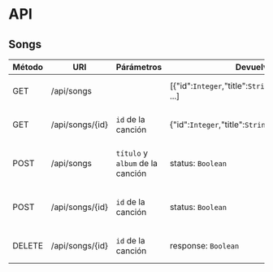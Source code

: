 # API

## Songs
| Método | URI | Párámetros | Devuelve | Descripción |
|---|---|---|---|---|
| GET | /api/songs  | | [{"id":`Integer`,"title":`String`,"album":`String`}, ...] | Lista de canciones registradas |
| GET | /api/songs/{id} | `id` de la canción | {"id":`Integer`,"title":`String`,"album":`String`} | Datos de la canción con ese `id` |
| POST | /api/songs  | `título` y `album` de la canción  | status: `Boolean` | Añade la canción a la base de datos |
| POST | /api/songs/{id} | `id` de la canción | status: `Boolean` | Actualiza los datos de una canción con `id` |
| DELETE | /api/songs/{id} | `id` de la canción | response: `Boolean` | Borra la canción con ese `id` |
